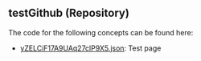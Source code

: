 ## testGithub \(Repository\)

The code for the following concepts can be found here: 
- [yZELCiF17A9UAq27clP9X5.json](yZELCiF17A9UAq27clP9X5.json): Test page
